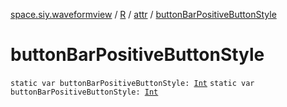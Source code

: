 [space.siy.waveformview](../../index.md) / [R](../index.md) / [attr](index.md) / [buttonBarPositiveButtonStyle](./button-bar-positive-button-style.md)

# buttonBarPositiveButtonStyle

`static var buttonBarPositiveButtonStyle: `[`Int`](https://kotlinlang.org/api/latest/jvm/stdlib/kotlin/-int/index.html)
`static var buttonBarPositiveButtonStyle: `[`Int`](https://kotlinlang.org/api/latest/jvm/stdlib/kotlin/-int/index.html)